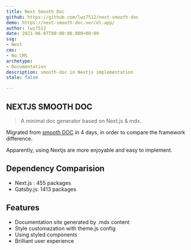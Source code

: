 ```yaml
---
title: Next Smooth Doc
github: https://github.com/lwz7512/next-smooth-doc
demo: https://next-smooth-doc.vercel.app/
author: lwz7512
date: 2021-06-07T00:00:00.000+00:00
ssg:
- Next
cms:
- No CMS
archetype:
- Documentation
description: smooth-doc in Nextjs implementation
stale: false

---
```

## NEXTJS SMOOTH DOC

> A minimal doc generator based on Next.js & mdx.

Migrated from [smooth DOC](https://smooth-doc.com/) in 4 days, in order to compare the framework difference.

Apparently, using Nextjs are more enjoyable and easy to implement.

## Dependency Comparision

* Next.js : 455 packages
* Gatsby.js: 1413 packages

## Features

* Documentation site generated by .mdx content
* Style customazation with theme.js config
* Using styled components
* Brilliant user experience